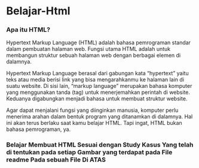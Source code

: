 # Belajar-Html

### Apa itu HTML?
Hypertext Markup Language (HTML) adalah bahasa pemrograman standar dalam pembuatan halaman web. Fungsi utama HTML adalah untuk membangun struktur sebuah halaman web dengan berbagai elemen di dalamnya.

Hypertext Markup Language berasal dari gabungan kata “hypertext” yaitu teks atau media berisi link yang bisa mengarahkanmu ke halaman lain di suatu website. Di sisi lain, “markup language” merupakan bahasa komputer yang menggunakan tanda (tag) untuk menerjemahkan perintah di website. Keduanya digabungkan menjadi bahasa untuk membuat struktur website.

Agar dapat menjalani fungsi yang diinginkan manusia, komputer perlu menerima arahan dalam bentuk program yang ditanamkan di dalamnya. Hal ini akan terus berlaku saat kamu belajar HTML. Tapi ingat, HTML bukan bahasa pemrograman, ya.

### Belajar Membuat HTML Sesuai dengan Study Kasus Yang telah di tentukan pada setiap Gambar yang terdapat pada File readme Pada sebuah File Di ATAS
